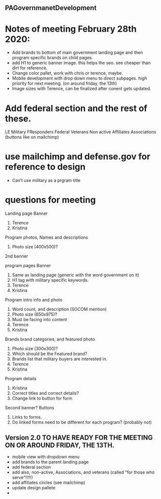 ## PAGovernmanetDevelopment

# Notes of meeting February 28th 2020:

* Add brands to bottom of main government landing page and then program specific brands on child pages.
* add H1 to generic banner image. this helps the seo. see cheaper than dirt for reference.
* Change color pallet, work with chris or terence, maybe.
* Mobile development with drop down menu to direct subpages. high priority for next meeting. (on around friday, the 13th)
* Image sizes with Terence, can be finalized after conent gets updated. 

#  Add federal section and the rest of these.
LE
Military
FResponders
Federal
Veterans
Non active
Affiliates
Associations (buttons like on mailchimp)

# use mailchimp and defense.gov for reference to design

* Can’t use military as a prgram title

# questions for meeting

Landing page 
Banner 
1.	Terence
2.	Kristina

Program photos, Names and descriptions
1.	Photo size (400x500)?

2nd banner

program pages
Banner
1.	Same as landing page (generic with the word government on it)
2.	H1 tag with military specific keywords.
3.	Terence
4.	Kristina

Program intro info and photo
1.	Word count, and description (SOCOM mention)
2.	Photo size (650x975)?
3.	Must be facing into content
4.	Terence
5.	Kristina

Brands brand categories, and featured photo
1.	Photo size (300x300)?
2.	Which should be the Featured brand?
3.	Brands list that military buyers are interested in. 
4.	Terence
5.	Kristina

Program details 
1.	Kristina
2.	Correct titles and correct details?
3.	Change link to button for form

Second banner?
Buttons
1.	Links to forms. 
2.	Do linked forms need to be different for each program? (probably not)

## Version 2.0 TO HAVE READY FOR THE MEETING ON OR AROUND FRIDAY, THE 13TH.

* mobile view with dropdown menu
* add brands to the parent landing page
* add federal section
* add also, non-active, Associations, and veterans (called "for those who serve"!!!!!)
* add affiliates circles (see mailchimp)
* update design pallete
* 


